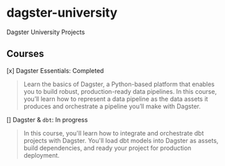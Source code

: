 # dagster-university
Dagster University Projects

## Courses

[x] Dagster Essentials: Completed

> Learn the basics of Dagster, a Python-based platform that enables you to build robust, production-ready data pipelines. In this course, you’ll learn how to represent a data pipeline as the data assets it produces and orchestrate a pipeline you’ll make with Dagster.

[] Dagster & `dbt`: In progress

> In this course, you'll learn how to integrate and orchestrate dbt projects with Dagster. You'll load dbt models into Dagster as assets, build dependencies, and ready your project for production deployment.
